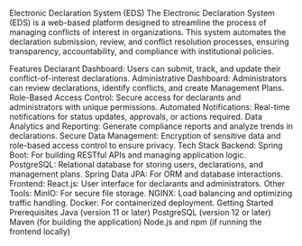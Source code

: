 Electronic Declaration System (EDS)
The Electronic Declaration System (EDS) is a web-based platform designed to streamline the process of managing conflicts of interest in organizations. This system automates the declaration submission, review, and conflict resolution processes, ensuring transparency, accountability, and compliance with institutional policies.

Features
Declarant Dashboard: Users can submit, track, and update their conflict-of-interest declarations.
Administrative Dashboard: Administrators can review declarations, identify conflicts, and create Management Plans.
Role-Based Access Control: Secure access for declarants and administrators with unique permissions.
Automated Notifications: Real-time notifications for status updates, approvals, or actions required.
Data Analytics and Reporting: Generate compliance reports and analyze trends in declarations.
Secure Data Management: Encryption of sensitive data and role-based access control to ensure privacy.
Tech Stack
Backend:
Spring Boot: For building RESTful APIs and managing application logic.
PostgreSQL: Relational database for storing users, declarations, and management plans.
Spring Data JPA: For ORM and database interactions.
Frontend:
React.js: User interface for declarants and administrators.
Other Tools:
MinIO: For secure file storage.
NGINX: Load balancing and optimizing traffic handling.
Docker: For containerized deployment.
Getting Started
Prerequisites
Java (version 11 or later)
PostgreSQL (version 12 or later)
Maven (for building the application)
Node.js and npm (if running the frontend locally)
